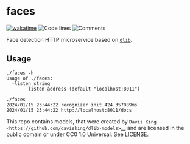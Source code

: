 # faces

[![wakatime](https://wakatime.com/badge/user/d4d32a01-9dcc-43f3-96a3-fe3be55e75fd/project/018b8b57-d925-41b0-8f56-b65f8c46b532.svg)](https://wakatime.com/badge/user/d4d32a01-9dcc-43f3-96a3-fe3be55e75fd/project/018b8b57-d925-41b0-8f56-b65f8c46b532)
![Code lines](https://sloc.xyz/github/vearutop/faces/?category=code)
![Comments](https://sloc.xyz/github/vearutop/faces/?category=comments)

Face detection HTTP microservice based on [`dlib`](https://github.com/davisking/dlib-models).

## Usage

```
./faces -h
Usage of ./faces:
  -listen string
        listen address (default "localhost:8011")
```

```
./faces 
2024/01/15 23:44:22 recognizer init 424.357089ms
2024/01/15 23:44:22 http://localhost:8011/docs
```

This repo contains models, that were created by `Davis King <https://github.com/davisking/dlib-models>`__ and are 
licensed in the public domain or under CC0 1.0 Universal. See [LICENSE](./LICENSE).
